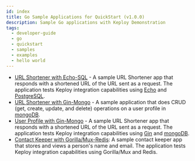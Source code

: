 ```yaml
---
id: index
title: Go Sample Applications for QuickStart (v1.0.0)
description: Sample Go applications with Keploy Demonstration
tags:
  - developer-guide
  - go
  - quickstart
  - samples
  - examples
  - hello world
---
```


- [URL Shortener with Echo-SQL](versioned_docs/version-1.0.0/go/quickstart/echo-sql.md) - A sample URL Shortener app that responds with a shortened URL of the URL sent as a request. The application tests Keploy integration capabilities using [Echo](https://echo.labstack.com/) and [PostgreSQL](https://www.postgresql.org/).
- [URL Shortener with Gin-Mongo](versioned_docs/version-1.0.0/go/quickstart/gin-mongo.md) - A sample application that does CRUD (get, create, update, and delete) operations on a user profile in [mongoDB](https://www.mongodb.com/).
- [User Profile with Gin-Mongo](versioned_docs/version-1.0.0/go/quickstart/gin-mongo-2.md) - A sample URL Shortener app that responds with a shortened URL of the URL sent as a request. The application tests Keploy integration capabilities using [Gin](https://gin-gonic.com) and [mongoDB](https://www.mongodb.com/).
- [Contact Keeper with Gorilla/Mux-Redis](versioned_docs/version-1.0.0/go/quickstart/gorillamux-redis.md): A sample contact keeper app that stores and views a person's name and email. The application tests Keploy integration capabilities using Gorilla/Mux and Redis.
